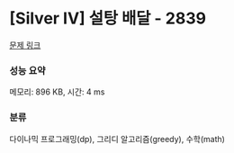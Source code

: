 # [Silver IV] 설탕 배달 - 2839 

[문제 링크](https://www.acmicpc.net/problem/2839) 

### 성능 요약

메모리: 896 KB, 시간: 4 ms

### 분류

다이나믹 프로그래밍(dp), 그리디 알고리즘(greedy), 수학(math)

